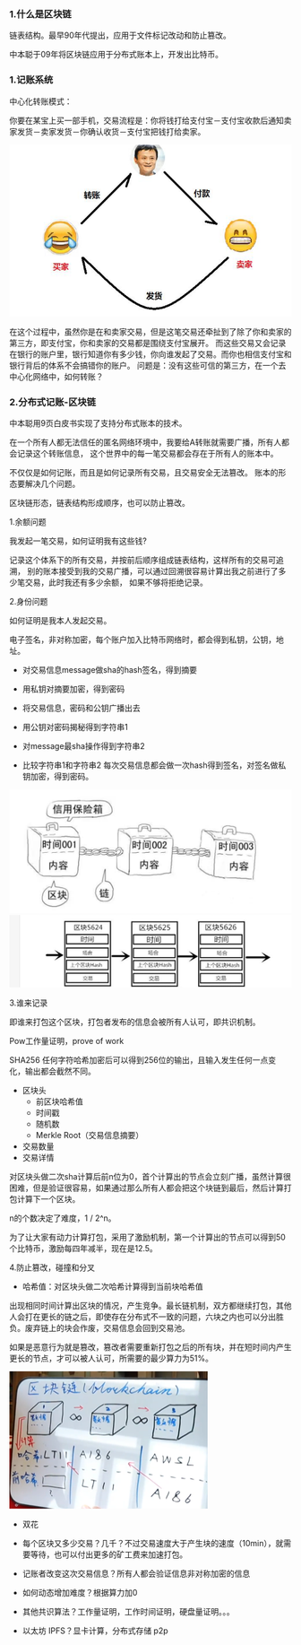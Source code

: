 ### 1.什么是区块链



链表结构。最早90年代提出，应用于文件标记改动和防止篡改。

中本聪于09年将区块链应用于分布式账本上，开发出比特币。

### 1.记账系统

中心化转账模式：

你要在某宝上买一部手机，交易流程是：你将钱打给支付宝－支付宝收款后通知卖家发货－卖家发货－你确认收货－支付宝把钱打给卖家。

![img.png](./images/2.png)

在这个过程中，虽然你是在和卖家交易，但是这笔交易还牵扯到了除了你和卖家的第三方，即支付宝，你和卖家的交易都是围绕支付宝展开。
而这些交易又会记录在银行的账户里，银行知道你有多少钱，你向谁发起了交易。而你也相信支付宝和银行背后的体系不会搞错你的账户。
问题是：没有这些可信的第三方，在一个去中心化网络中，如何转账？

### 2.分布式记账-区块链

中本聪用9页白皮书实现了支持分布式账本的技术。

在一个所有人都无法信任的匿名网络环境中，我要给A转账就需要广播，所有人都会记录这个转账信息，
这个世界中的每一笔交易都会存在于所有人的账本中。

不仅仅是如何记账，而且是如何记录所有交易，且交易安全无法篡改。
账本的形态要解决几个问题。

区块链形态，链表结构形成顺序，也可以防止篡改。

1.余额问题

我发起一笔交易，如何证明我有这些钱?

记录这个体系下的所有交易，并按前后顺序组成链表结构，这样所有的交易可追溯，
别的账本接受到我的交易广播，可以通过回溯很容易计算出我之前进行了多少笔交易，此时我还有多少余额，
如果不够将拒绝记录。

2.身份问题

如何证明是我本人发起交易。

电子签名，非对称加密，每个账户加入比特币网络时，都会得到私钥，公钥，地址。

- 对交易信息message做sha的hash签名，得到摘要
- 用私钥对摘要加密，得到密码
- 将交易信息，密码和公钥广播出去

- 用公钥对密码揭秘得到字符串1
- 对message最sha操作得到字符串2
- 比较字符串1和字符串2
每次交易信息都会做一次hash得到签名，对签名做私钥加密，得到密码。

![img.png](./images/1.png)
![img.png](./images/3.png)

3.谁来记录

即谁来打包这个区块，打包者发布的信息会被所有人认可，即共识机制。

Pow工作量证明，prove of work

SHA256 任何字符哈希加密后可以得到256位的输出，且输入发生任何一点变化，输出都会截然不同。

- 区块头
    - 前区块哈希值
    - 时间戳
    - 随机数
    - Merkle Root（交易信息摘要）
- 交易数量
- 交易详情

对区块头做二次sha计算后前n位为0，首个计算出的节点会立刻广播，虽然计算很困难，但是验证很容易，如果通过那么所有人都会把这个块链到最后，然后计算打包计算下一个区块。

n的个数决定了难度，1 / 2^n。

为了让大家有动力计算打包，采用了激励机制，第一个计算出的节点可以得到50个比特币，激励每四年减半，现在是12.5。

4.防止篡改，碰撞和分叉

- 哈希值：对区块头做二次哈希计算得到当前块哈希值

出现相同时间计算出区块的情况，产生竞争。最长链机制，双方都继续打包，其他人会打在更长的链之后，即使存在分布式不一致的问题，六块之内也可以分出胜负。废弃链上的块会作废，交易信息会回到交易池。

如果是恶意行为就是篡改，篡改者需要重新打包之后的所有块，并在短时间内产生更长的节点，才可以被人认可，所需要的最少算力为51%。

![img.png](./images/4.png)

- 双花

- 每个区块又多少交易？几千？不过交易速度大于产生块的速度（10min），就需要等待，也可以付出更多的矿工费来加速打包。
- 记账者改变这次交易信息？所有人都会验证信息非对称加密的信息
- 如何动态增加难度？根据算力加0
- 其他共识算法？工作量证明，工作时间证明，硬盘量证明。。。
- 以太坊 IPFS？显卡计算，分布式存储 p2p

